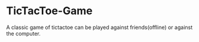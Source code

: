 # TicTacToe-Game
A classic game of tictactoe can be played against friends(offline) or against the computer.
